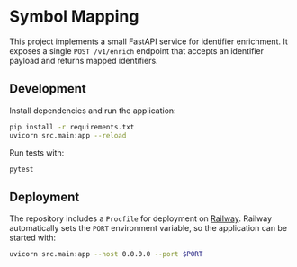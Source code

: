 # Symbol Mapping

This project implements a small FastAPI service for identifier enrichment. It
exposes a single `POST /v1/enrich` endpoint that accepts an identifier payload
and returns mapped identifiers.

## Development

Install dependencies and run the application:

```bash
pip install -r requirements.txt
uvicorn src.main:app --reload
```

Run tests with:

```bash
pytest
```

## Deployment

The repository includes a `Procfile` for deployment on [Railway](https://railway.app/).
Railway automatically sets the `PORT` environment variable, so the application
can be started with:

```bash
uvicorn src.main:app --host 0.0.0.0 --port $PORT
```
